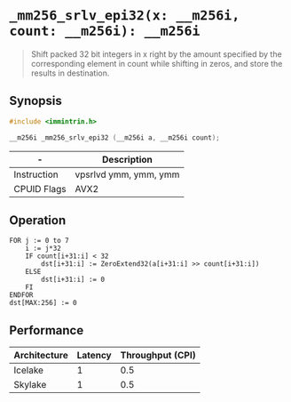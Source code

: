 `_mm256_srlv_epi32(x: __m256i, count: __m256i): __m256i`
========================================================

> Shift packed 32 bit integers in x right by the amount specified by the corresponding element in count while shifting in zeros, and store the results in destination.

## Synopsis

```c
#include <immintrin.h>

__m256i _mm256_srlv_epi32 (__m256i a, __m256i count);
```

| -           | Description           |
| ----------- | --------------------- |
| Instruction | vpsrlvd ymm, ymm, ymm |
| CPUID Flags | AVX2                  |

## Operation

```
FOR j := 0 to 7
	i := j*32
	IF count[i+31:i] < 32
		dst[i+31:i] := ZeroExtend32(a[i+31:i] >> count[i+31:i])
	ELSE
		dst[i+31:i] := 0
	FI
ENDFOR
dst[MAX:256] := 0
```

## Performance

| Architecture | Latency | Throughput (CPI) |
| ------------ | ------- | ---------------- |
| Icelake      | 1       | 0.5              |
| Skylake      | 1       | 0.5              |
